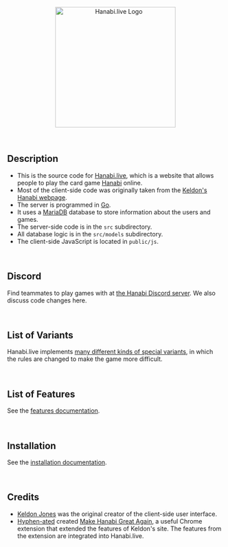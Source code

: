 <p align="center">
    <img src="https://raw.githubusercontent.com/Zamiell/hanabi-live/master/public/img/hanabi-logo-full.png" height=280 alt="Hanabi.live Logo" title="Hanabi.live Logo" />
</p>
<br />

## Description

* This is the source code for [Hanabi.live](http://hanabi.live/), which is a website that allows people to play the card game [Hanabi](https://boardgamegeek.com/boardgame/98778/hanabi) online.
* Most of the client-side code was originally taken from the [Keldon's Hanabi webpage](http://keldon.net/hanabi/).
* The server is programmed in [Go](https://golang.org/).
* It uses a [MariaDB](https://mariadb.org/) database to store information about the users and games.
* The server-side code is in the `src` subdirectory.
* All database logic is in the `src/models` subdirectory.
* The client-side JavaScript is located in `public/js`.

<br />

## Discord

Find teammates to play games with at [the Hanabi Discord server](https://discord.gg/FADvkJp). We also discuss code changes here.

<br />

## List of Variants

Hanabi.live implements [many different kinds of special variants](https://github.com/Zamiell/hanabi-live/tree/master/docs/VARIANTS.md), in which the rules are changed to make the game more difficult.

<br />

## List of Features

See the [features documentation](https://github.com/Zamiell/hanabi-live/tree/master/docs/FEATURES.md).

<br />

## Installation

See the [installation documentation](https://github.com/Zamiell/hanabi-live/tree/master/docs/INSTALL.md).

<br />

## Credits

* [Keldon Jones](http://keldon.net/) was the original creator of the client-side user interface.
* [Hyphen-ated](https://github.com/Hyphen-ated/) created [Make Hanabi Great Again](https://github.com/Hyphen-ated/MakeHanabiGreatAgain), a useful Chrome extension that extended the features of Keldon's site. The features from the extension are integrated into Hanabi.live.
